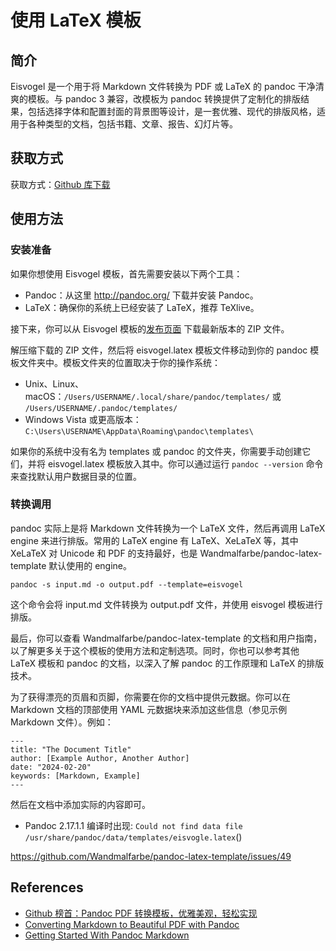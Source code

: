 # 使用 LaTeX 模板

## 简介

Eisvogel 是一个用于将 Markdown 文件转换为 PDF 或 LaTeX 的 pandoc 干净清爽的模板。与 pandoc 3 兼容，改模板为 pandoc 转换提供了定制化的排版结果，包括选择字体和配置封面的背景图等设计，是一套优雅、现代的排版风格，适用于各种类型的文档，包括书籍、文章、报告、幻灯片等。

## 获取方式

获取方式：[Github 库下载](https://github.com/Wandmalfarbe/pandoc-latex-template)

## 使用方法

### 安装准备

如果你想使用 Eisvogel 模板，首先需要安装以下两个工具：

- Pandoc：从这里 http://pandoc.org/ 下载并安装 Pandoc。
- LaTeX：确保你的系统上已经安装了 LaTeX，推荐 TeXlive。

接下来，你可以从 Eisvogel 模板的[发布页面](https://github.com/Wandmalfarbe/pandoc-latex-template/releases) 下载最新版本的 ZIP 文件。

解压缩下载的 ZIP 文件，然后将 eisvogel.latex 模板文件移动到你的 pandoc 模板文件夹中。模板文件夹的位置取决于你的操作系统：

- Unix、Linux、macOS：`/Users/USERNAME/.local/share/pandoc/templates/` 或 `/Users/USERNAME/.pandoc/templates/`
- Windows Vista 或更高版本：`C:\Users\USERNAME\AppData\Roaming\pandoc\templates\`

如果你的系统中没有名为 templates 或 pandoc 的文件夹，你需要手动创建它们，并将 eisvogel.latex 模板放入其中。你可以通过运行 `pandoc --version` 命令来查找默认用户数据目录的位置。

### 转换调用

pandoc 实际上是将 Markdown 文件转换为一个 LaTeX 文件，然后再调用 LaTeX engine 来进行排版。常用的 LaTeX engine 有 LaTeX、XeLaTeX 等，其中 XeLaTeX 对 Unicode 和 PDF 的支持最好，也是 Wandmalfarbe/pandoc-latex-template 默认使用的 engine。

```
pandoc -s input.md -o output.pdf --template=eisvogel
```

这个命令会将 input.md 文件转换为 output.pdf 文件，并使用 eisvogel 模板进行排版。

最后，你可以查看 Wandmalfarbe/pandoc-latex-template 的文档和用户指南，以了解更多关于这个模板的使用方法和定制选项。同时，你也可以参考其他 LaTeX 模板和 pandoc 的文档，以深入了解 pandoc 的工作原理和 LaTeX 的排版技术。

为了获得漂亮的页眉和页脚，你需要在你的文档中提供元数据。你可以在 Markdown 文档的顶部使用 YAML 元数据块来添加这些信息（参见示例 Markdown 文件）。例如：

```
---
title: "The Document Title"
author: [Example Author, Another Author]
date: "2024-02-20"
keywords: [Markdown, Example]
---
```

然后在文档中添加实际的内容即可。

- Pandoc 2.17.1.1 编译时出现: `Could not find data file /usr/share/pandoc/data/templates/eisvogle.latex`()

https://github.com/Wandmalfarbe/pandoc-latex-template/issues/49

## References

- [Github 榜首：Pandoc PDF 转换模板，优雅美观，轻松实现](https://ask.latexstudio.net/ask/article/768.html)
- [Converting Markdown to Beautiful PDF with Pandoc](https://jdhao.github.io/2019/05/30/markdown2pdf_pandoc/)
- [Getting Started With Pandoc Markdown](https://deatrich.github.io/doc-with-pandoc-markdown/)
